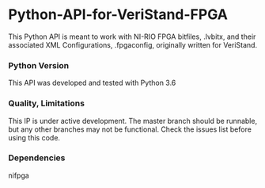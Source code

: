 # Python-API-for-VeriStand-FPGA
This Python API is meant to work with NI-RIO FPGA bitfiles, .lvbitx, and their associated XML Configurations, .fpgaconfig, originally written for VeriStand.

### Python Version
This API was developed and tested with Python 3.6

### Quality, Limitations
This IP is under active development. The master branch should be runnable, but any other branches may not be functional. Check the issues list before using this code.

### Dependencies
nifpga